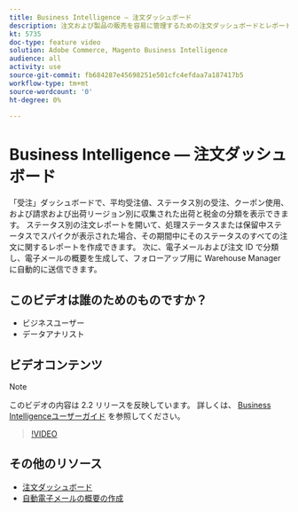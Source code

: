 ```yaml
---
title: Business Intelligence — 注文ダッシュボード
description: 注文および製品の販売を容易に管理するための注文ダッシュボードとレポートについて説明します。
kt: 5735
doc-type: feature video
solution: Adobe Commerce, Magento Business Intelligence
audience: all
activity: use
source-git-commit: fb684287e45698251e501cfc4efdaa7a187417b5
workflow-type: tm+mt
source-wordcount: '0'
ht-degree: 0%

---
```



# Business Intelligence — 注文ダッシュボード

「受注」ダッシュボードで、平均受注値、ステータス別の受注、クーポン使用、および請求および出荷リージョン別に収集された出荷と税金の分類を表示できます。 ステータス別の注文レポートを開いて、処理ステータスまたは保留中ステータスでスパイクが表示された場合、その期間中にそのステータスのすべての注文に関するレポートを作成できます。 次に、電子メールおよび注文 ID で分類し、電子メールの概要を生成して、フォローアップ用に Warehouse Manager に自動的に送信できます。


## このビデオは誰のためのものですか？

- ビジネスユーザー
- データアナリスト

## ビデオコンテンツ

>[!NOTE]
>
>このビデオの内容は 2.2 リリースを反映しています。 詳しくは、 [Business Intelligenceユーザーガイド](https://docs.magento.com/mbi/) を参照してください。

>[!VIDEO](https://video.tv.adobe.com/v/35989?quality=12&learn=on)

## その他のリソース

- [注文ダッシュボード](https://docs.magento.com/mbi/data-user/dashboards/dashboards-pro.html#orders)
- [自動電子メールの概要の作成](https://docs.magento.com/mbi/data-user/export-data/email-summaries.html)
